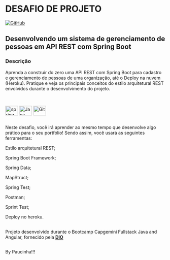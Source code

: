 # DESAFIO DE PROJETO

[![GitHub](https://img.shields.io/github/license/Paucinha/desafios-bootcamp-capgemini-dio)](https://github.com/Paucinha/desafios-bootcamp-capgemini-dio/blob/master/LICENSE)

##

## Desenvolvendo um sistema de gerenciamento de pessoas em API REST com Spring Boot

### Descrição

Aprenda a construir do zero uma API REST com Spring Boot para cadastro e gerenciamento de pessoas de uma organização, 
até o Deploy na nuvem (Heroku). Pratique e veja os principais conceitos do estilo arquitetural REST envolvidos durante 
o desenvolvimento do projeto.

##

<div style="display: inline_block"><br>
  <img align="center" alt="spring" height="30" width="40" src="https://cdn.jsdelivr.net/gh/devicons/devicon/icons/spring/spring-original-wordmark.svg">
  <img align="center" alt="Java" height="30" width="40" src="https://cdn.jsdelivr.net/gh/devicons/devicon/icons/java/java-original.svg">
  <img align="center" alt="Git" height="30" width="40" src="https://cdn.jsdelivr.net/gh/devicons/devicon/icons/git/git-original.svg"> 
</div>

##

Neste desafio, você irá aprender ao mesmo tempo que desenvolve algo prático para o seu portfólio! Sendo assim, você usará as seguintes ferramentas:

Estilo arquitetural REST;

Spring Boot Framework;

Spring Data;

MapStruct;

Spring Test;

Postman;

Sprint Test;

Deploy no heroku.

##

Projeto desenvolvido durante o Bootcamp Capgemini Fullstack Java and Angular, fornecido pela [**DIO**](https://www.dio.me/)

##

By Paucinha!!!










